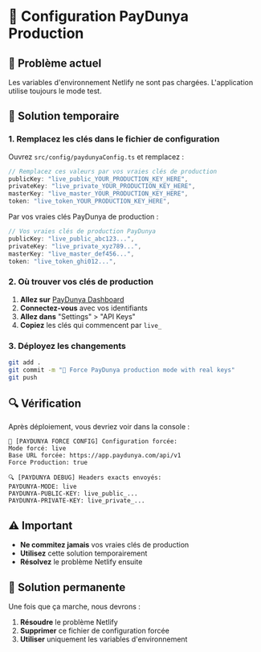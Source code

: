 # 🔧 Configuration PayDunya Production

## 🚨 Problème actuel
Les variables d'environnement Netlify ne sont pas chargées. L'application utilise toujours le mode test.

## 🔧 Solution temporaire

### 1. Remplacez les clés dans le fichier de configuration

Ouvrez `src/config/paydunyaConfig.ts` et remplacez :

```typescript
// Remplacez ces valeurs par vos vraies clés de production
publicKey: "live_public_YOUR_PRODUCTION_KEY_HERE",
privateKey: "live_private_YOUR_PRODUCTION_KEY_HERE", 
masterKey: "live_master_YOUR_PRODUCTION_KEY_HERE",
token: "live_token_YOUR_PRODUCTION_KEY_HERE",
```

Par vos vraies clés PayDunya de production :

```typescript
// Vos vraies clés de production PayDunya
publicKey: "live_public_abc123...",
privateKey: "live_private_xyz789...", 
masterKey: "live_master_def456...",
token: "live_token_ghi012...",
```

### 2. Où trouver vos clés de production

1. **Allez sur** [PayDunya Dashboard](https://app.paydunya.com)
2. **Connectez-vous** avec vos identifiants
3. **Allez dans** "Settings" > "API Keys"
4. **Copiez** les clés qui commencent par `live_`

### 3. Déployez les changements

```bash
git add .
git commit -m "🔧 Force PayDunya production mode with real keys"
git push
```

## 🔍 Vérification

Après déploiement, vous devriez voir dans la console :

```
🔧 [PAYDUNYA FORCE CONFIG] Configuration forcée:
Mode forcé: live
Base URL forcée: https://app.paydunya.com/api/v1
Force Production: true

🔍 [PAYDUNYA DEBUG] Headers exacts envoyés:
PAYDUNYA-MODE: live
PAYDUNYA-PUBLIC-KEY: live_public_...
PAYDUNYA-PRIVATE-KEY: live_private_...
```

## ⚠️ Important

- **Ne commitez jamais** vos vraies clés de production
- **Utilisez** cette solution temporairement
- **Résolvez** le problème Netlify ensuite

## 🔄 Solution permanente

Une fois que ça marche, nous devrons :
1. **Résoudre** le problème Netlify
2. **Supprimer** ce fichier de configuration forcée
3. **Utiliser** uniquement les variables d'environnement 